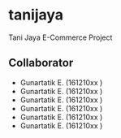 # tanijaya
Tani Jaya E-Commerce Project

## Collaborator
- Gunartatik E. (161210xx )
- Gunartatik E. (161210xx )
- Gunartatik E. (161210xx )
- Gunartatik E. (161210xx )
- Gunartatik E. (161210xx )
- Gunartatik E. (161210xx )

